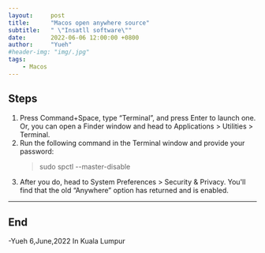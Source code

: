 ```yaml
---
layout:     post
title:      "Macos open anywhere source"
subtitle:   " \"Insatll software\""
date:       2022-06-06 12:00:00 +0800
author:     "Yueh"
#header-img: "img/.jpg"
tags:
    - Macos
---
```

## Steps
1. Press Command+Space, type “Terminal”, and press Enter to launch one. Or, you can open a Finder window and head to Applications > Utilities > Terminal.
2. Run the following command in the Terminal window and provide your password:
   >sudo spctl --master-disable           
3. After you do, head to System Preferences > Security & Privacy. You'll find that the old “Anywhere” option has returned and is enabled.

---
## End
-Yueh 6,June,2022 In Kuala Lumpur